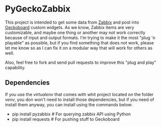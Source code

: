 PyGeckoZabbix
=============

This project is intended to get some data from [Zabbix](http://www.zabbix.com) and post into [Geckoboard](http://www.geckoboard.com)
custom widgets. As we know, Zabbix items are very customizable, and maybe one thing or another may not work correctly
because of input and output formats. I'm trying to make it the most "plug 'n playable" as possible, but if you find
something that does not work, please let me know so as I can fix it on a modular way that will work for others as well.

Also, feel free to fork and send pull requests to improve this "plug and play" capability.

Dependencies
------------

If you use the *virtualenv* that comes with whit project located on the folder *venv*, you don won't need to install those
dependencies, but if you need of install them anyway, you can install using the commands below:

  * pip install pyzabbix  # For querying zabbix API using Python
  * pip install requests  # For pushing stuff to Geckoboard
